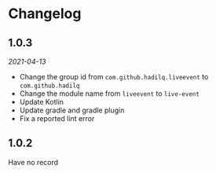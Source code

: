 Changelog
=========

1.0.3
----

_2021-04-13_

 - Change the group id from `com.github.hadilq.liveevent` to `com.github.hadilq`
 - Change the module name from `liveevent` to `live-event`
 - Update Kotlin
 - Update gradle and gradle plugin
 - Fix a reported lint error


1.0.2
----

Have no record
